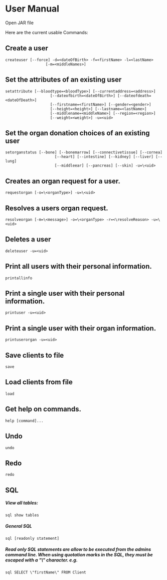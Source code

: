 # User Manual

Open JAR file

Here are the current usable Commands:

## Create a user
```
createuser [--force] -d=<dateOfBirth> -f=<firstName> -l=<lastName>
                  [-m=<middleNames>]
```

## Set the attributes of an existing user
```
setattribute [--bloodtype=<bloodType>] [--currentaddress=<address>]
                    [--dateofbirth=<dateOfBirth>] [--dateofdeath=<dateOfDeath>]
                    [--firstname=<firstName>] [--gender=<gender>]
                    [--height=<height>] [--lastname=<lastName>]
                    [--middlename=<middleName>] [--region=<region>]
                    [--weight=<weight>] -u=<uid>
```

## Set the organ donation choices of an existing user
```
setorganstatus [--bone] [--bonemarrow] [--connectivetissue] [--cornea]
                      [--heart] [--intestine] [--kidney] [--liver] [--lung]
                      [--middleear] [--pancreas] [--skin] -u=\<uid>
```

## Creates an organ request for a user.
```
requestorgan [-o=\<organType>] -u=\<uid>
```
## Resolves a users organ request.
```
resolveorgan [-m=\<message>] -o=\<organType> -r=<\resolveReason> -u=\<uid>
```
## Deletes a user
```
deleteuser -u=<uid>
```


## Print all users with their personal information.
```
printallinfo
```

## Print a single user with their personal information.
```
printuser -u=<uid>
```


## Print a single user with their organ information.
```
printuserorgan -u=<uid>
```


## Save clients to file
```
save
```

## Load clients from file
```
load
```

## Get help on commands.
```
help [command]...
```
## Undo
```
undo
```
## Redo
```
redo
```
## SQL 
##### View all tables:
```
sql show tables
```
##### General SQL
```
sql [readonly statement]
```
##### Read only SQL statements are allow to be executed from the admins command line. When using quotation marks in the SQL, they must be escaped with a "\\" character. e.g.
```
sql SELECT \"firstName\" FROM Client
```

